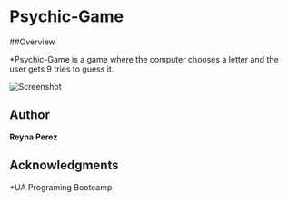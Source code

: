 # Psychic-Game

##Overview

*Psychic-Game is a game where the computer chooses a letter and the user gets 9 tries to guess it.



![Screenshot](public/assets/img/psychic-game.jpg)

## Author

**Reyna Perez**

## Acknowledgments

*UA Programing Bootcamp
